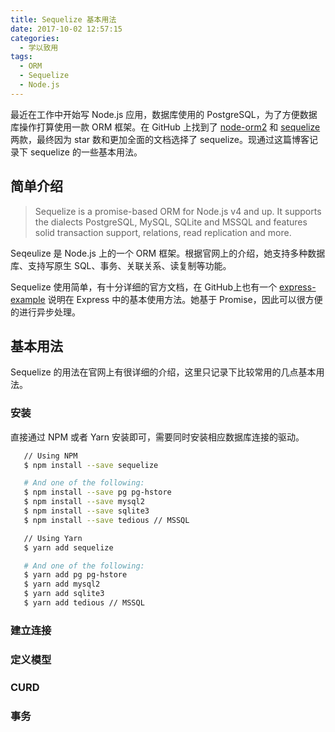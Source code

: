 ```yaml
---
title: Sequelize 基本用法
date: 2017-10-02 12:57:15
categories:
  - 学以致用
tags:
  - ORM
  - Sequelize
  - Node.js
---
```


最近在工作中开始写 Node.js 应用，数据库使用的 PostgreSQL，为了方便数据库操作打算使用一款 ORM 框架。在 GitHub 上找到了 [node-orm2](https://github.com/dresende/node-orm2) 和 [sequelize](https://github.com/sequelize/sequelize) 两款，最终因为 star 数和更加全面的文档选择了 sequelize。现通过这篇博客记录下 sequelize 的一些基本用法。

<!-- more -->

## 简单介绍

> Sequelize is a promise-based ORM for Node.js v4 and up. It supports the dialects PostgreSQL, MySQL, SQLite and MSSQL and features solid transaction support, relations, read replication and more.

Seqeulize 是 Node.js 上的一个 ORM 框架。根据官网上的介绍，她支持多种数据库、支持写原生 SQL、事务、关联关系、读复制等功能。

Sequelize 使用简单，有十分详细的官方文档，在 GitHub上也有一个 [express-example](https://github.com/sequelize/express-example) 说明在 Express 中的基本使用方法。她基于 Promise，因此可以很方便的进行异步处理。

## 基本用法

Sequelize 的用法在官网上有很详细的介绍，这里只记录下比较常用的几点基本用法。

### 安装

直接通过 NPM 或者 Yarn 安装即可，需要同时安装相应数据库连接的驱动。

```bash
   // Using NPM
   $ npm install --save sequelize

   # And one of the following:
   $ npm install --save pg pg-hstore
   $ npm install --save mysql2
   $ npm install --save sqlite3
   $ npm install --save tedious // MSSQL

   // Using Yarn
   $ yarn add sequelize

   # And one of the following:
   $ yarn add pg pg-hstore
   $ yarn add mysql2
   $ yarn add sqlite3
   $ yarn add tedious // MSSQL
```

### 建立连接

### 定义模型

### CURD

### 事务
